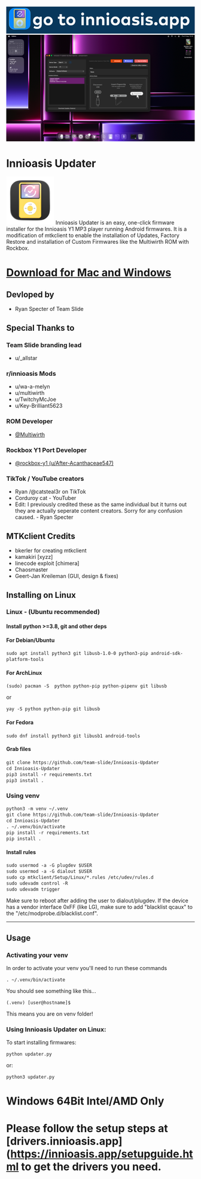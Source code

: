 [<img src="start_here.png" alt="Innioasis Updater Screenshot"/>](https://innioasis.app)
[<img src="mtkclient/gui/images/screenshot.jpg" alt="Innioasis Updater Screenshot"/>](https://innioasis.app)

# Innioasis Updater
<img src="mtkclient/gui/images/icon.png" alt="Innioasis Updater Icon" width="128"/>
Innioasis Updater is an easy, one-click firmware installer for the Innioasis Y1 MP3 player running Android firmwares. It is a modification of mtkclient to enable the installation of Updates, Factory Restore and installation of Custom Firmwares like the Multiwirth ROM with Rockbox.

# [Download for Mac and Windows](https://innioasis.app)



## Devloped by
- Ryan Specter of Team Slide

## Special Thanks to

### Team Slide branding lead
- u/_allstar
  
### r/innioasis Mods
- u/wa-a-melyn
- u/multiwirth
- u/TwitchyMcJoe
- u/Key-Brilliant5623

### ROM Developer
 - [@Multiwirth](https://www.github.com/multiwirth)

### Rockbox Y1 Port Developer
 - [@rockbox-y1 (u/After-Acanthaceae547)](https://www.github.com/rockbox-y1)
 ### TikTok / YouTube creators
- Ryan /@catsteal3r on TikTok
- Corduroy cat - YouTuber
- Edit: I previously credited these as the same individual but it turns out they are actually seperate content creators. Sorry for any confusion caused. - Ryan Specter 
## MTKclient Credits

- bkerler for creating mtkclient
- kamakiri [xyzz]
- linecode exploit [chimera]
- Chaosmaster
- Geert-Jan Kreileman (GUI, design & fixes)

## Installing on Linux

### Linux - (Ubuntu recommended)

#### Install python >=3.8, git and other deps

#### For Debian/Ubuntu
```
sudo apt install python3 git libusb-1.0-0 python3-pip android-sdk-platform-tools
```
#### For ArchLinux
```
(sudo) pacman -S  python python-pip python-pipenv git libusb
```
or
```
yay -S python python-pip git libusb
```

#### For Fedora
```
sudo dnf install python3 git libusb1 android-tools
```

#### Grab files
```
git clone https://github.com/team-slide/Innioasis-Updater
cd Innioasis-Updater
pip3 install -r requirements.txt
pip3 install .
```

### Using venv
```
python3 -m venv ~/.venv
git clone https://github.com/team-slide/Innioasis-Updater
cd Innioasis-Updater
. ~/.venv/bin/activate
pip install -r requirements.txt
pip install .
```

#### Install rules
```
sudo usermod -a -G plugdev $USER
sudo usermod -a -G dialout $USER
sudo cp mtkclient/Setup/Linux/*.rules /etc/udev/rules.d
sudo udevadm control -R
sudo udevadm trigger
```
Make sure to reboot after adding the user to dialout/plugdev. If the device
has a vendor interface 0xFF (like LG), make sure to add "blacklist qcaux" to
the "/etc/modprobe.d/blacklist.conf".

---------------------------------------------------------------------------------------------------------------
## Usage
### Activating your venv
In order to activate your venv you'll need to run these commands
```
. ~/.venv/bin/activate
```
You should see something like this...
```
(.venv) [user@hostname]$ 
```
This means you are on venv folder!

### Using Innioasis Updater on Linux:
To start installing firmwares:
```
python updater.py
```
or:
```
python3 updater.py
```





















# Windows 64Bit Intel/AMD Only 
# Please follow the setup steps at [drivers.innioasis.app](https://innioasis.app/setupguide.html to get the drivers you need.
